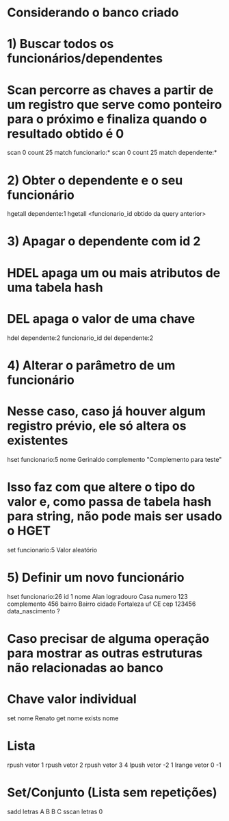 # Considerando o banco criado
# 1) Buscar todos os funcionários/dependentes
# Scan percorre as chaves a partir de um registro que serve como ponteiro para o próximo e finaliza quando o resultado obtido é 0
scan 0 count 25 match funcionario:*
scan 0 count 25 match dependente:*


# 2) Obter o dependente e o seu funcionário
hgetall dependente:1
hgetall <funcionario_id obtido da query anterior>


# 3) Apagar o dependente com id 2
# HDEL apaga um ou mais atributos de uma tabela hash
# DEL apaga o valor de uma chave
hdel dependente:2 funcionario_id
del dependente:2


# 4) Alterar o parâmetro de um funcionário
# Nesse caso, caso já houver algum registro prévio, ele só altera os existentes
hset funcionario:5 nome Gerinaldo complemento "Complemento para teste"

# Isso faz com que altere o tipo do valor e, como passa de tabela hash para string, não pode mais ser usado o HGET
set funcionario:5 Valor aleatório


# 5) Definir um novo funcionário
hset funcionario:26 id 1 nome Alan logradouro Casa numero 123 complemento 456 bairro Bairro cidade Fortaleza uf CE cep 123456 data_nascimento ?

# Caso precisar de alguma operação para mostrar as outras estruturas não relacionadas ao banco

# Chave valor individual
set nome Renato
get nome
exists nome

# Lista
rpush vetor 1
rpush vetor 2
rpush vetor 3 4
lpush vetor -2 1
lrange vetor 0 -1

# Set/Conjunto (Lista sem repetições)
sadd letras A B B C
sscan letras 0